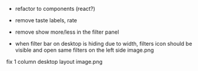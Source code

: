 - refactor to components (react?)
- remove taste labels, rate

- remove show more/less in the filter panel
- when filter bar on desktop is hiding due to width, filters icon should be visible and open same filters on the left side
image.png

fix 1 column desktop layout
image.png